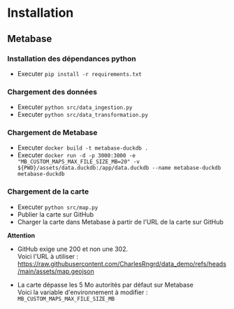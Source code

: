 # Installation

## Metabase

### Installation des dépendances python

- Executer `pip install -r requirements.txt`

### Chargement des données

- Executer `python src/data_ingestion.py`
- Executer `python src/data_transformation.py`

### Chargement de Metabase

- Executer `docker build -t metabase-duckdb .`
- Executer `docker run -d -p 3000:3000 -e "MB_CUSTOM_MAPS_MAX_FILE_SIZE_MB=20" -v ${PWD}/assets/data.duckdb:/app/data.duckdb --name metabase-duckdb metabase-duckdb`

### Chargement de la carte

- Executer `python src/map.py`
- Publier la carte sur GitHub
- Charger la carte dans Metabase à partir de l'URL de la carte sur GitHub

**Attention**

- GitHub exige une 200 et non une 302.<br>
Voici l'URL à utiliser : https://raw.githubusercontent.com/CharlesRngrd/data_demo/refs/heads/main/assets/map.geojson

- La carte dépasse les 5 Mo autorités par défaut sur Metabase<br>
Voici la variable d'environnement à modifier : `MB_CUSTOM_MAPS_MAX_FILE_SIZE_MB`
